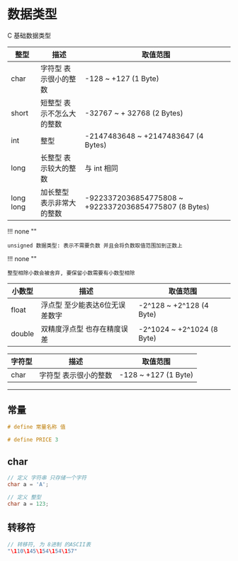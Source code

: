 # 数据类型

C 基础数据类型


| 整型        | 描述            | 取值范围                                                  |
|-----------|---------------|-------------------------------------------------------|
| char      | 字符型 表示很小的整数   | -128 ~ +127 (1 Byte)                                  |
| short     | 短整型 表示不怎么大的整数 | -32767 ~ + 32768 (2 Bytes)                            |
| int       | 整型            | -2147483648 ~ +2147483647 (4 Bytes)                   |
| long      | 长整型 表示较大的整数   | 与 int 相同                                              |
| long long | 加长整型 表示非常大的整数 | -9223372036854775808 ~ +9223372036854775807 (8 Bytes) |

!!! none ""

    unsigned 数据类型: 表示不需要负数 并且会将负数取值范围加到正数上

!!! none ""

    整型相除小数会被舍弃, 要保留小数需要有小数型相除


| 小数型    | 描述            | 取值范围                                                  |
|--------|---------------|-------------------------------------------------------|
| float  | 浮点型 至少能表达6位无误差数字 | -2^128 ~ +2^128 (4 Byte)   |
| double | 双精度浮点型 也存在精度误差  |  -2^1024 ~ +2^1024  (8 Byte)  |



| 字符型  | 描述            | 取值范围                                                  |
|------|---------------|-------------------------------------------------------|
| char | 字符型 表示很小的整数   | -128 ~ +127 (1 Byte)                                  |



---
## 常量

```C
# define 常量名称 值

# define PRICE 3
```

## char

```C
// 定义 字符串 只存储一个字符
char a = 'A';

// 定义 整型
char a = 123;

```

## 转移符

```C
// 转移符, 为 8进制 的ASCII表
"\110\145\154\154\157"
```